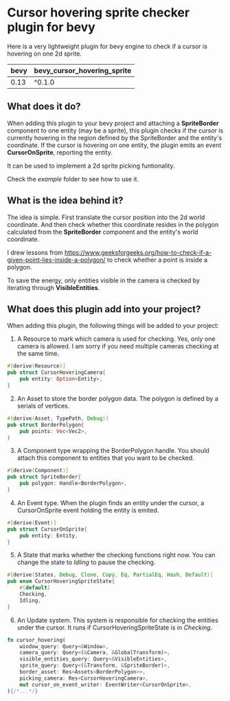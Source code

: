 # Cursor hovering sprite checker plugin for bevy 

Here is a very lightweight plugin for bevy engine to check if a cursor is hovering on one 2d sprite.

| bevy  | bevy_cursor_hovering_sprite |
|-------|---------------------|
| 0.13  | ^0.1.0                 |


## What does it do?

When adding this plugin to your bevy project and attaching a **SpriteBorder** component to one entity (may be a sprite), this plugin checks if the cursor is currently hovering in the region defined by the SpriteBorder and the entity's coordinate.
If the cursor is hovering on one entity, the plugin emits an event **CursorOnSprite**, reporting the entity.

It can be used to implement a 2d sprite picking funtionality.

Check the _example_ folder to see how to use it.

## What is the idea behind it?

The idea is simple.
First translate the cursor position into the 2d world coordinate.
And then check whether this coordinate resides in the polygon calculated from the **SpriteBorder** component and the entity's world coordinate.

I drew lessons from 
https://www.geeksforgeeks.org/how-to-check-if-a-given-point-lies-inside-a-polygon/
to check whether a point is inside a polygon.

To save the energy, only entities visible in the camera is checked by iterating through **VisibleEntities**.

## What does this plugin add into your project?

When adding this plugin, the following things will be added to your project:

1. A Resource to mark which camera is used for checking. Yes, only one camera is allowed. I am sorry if you need multiple cameras checking at the same time.

```rust
#[derive(Resource)]
pub struct CursorHoveringCamera{
    pub entity: Option<Entity>,
}
```

2. An Asset to store the border polygon data. The polygon is defined by a serials of vertices.

```rust
#[derive(Asset, TypePath, Debug)]
pub struct BorderPolygon{
    pub points: Vec<Vec2>,
}
```

3. A Component type wrapping the BorderPolygon handle. You should attach this component to entities that you want to be checked.

```rust
#[derive(Component)]
pub struct SpriteBorder{
    pub polygon: Handle<BorderPolygon>,
}
```

4. An Event type. When the plugin finds an entity under the cursor, a CursorOnSprite event holding the entity is emited.

```rust
#[derive(Event)]
pub struct CursorOnSprite{
    pub entity: Entity,
}
```

5. A State that marks whether the checking functions right now. You can change the state to _Idling_ to pause the checking.

```rust
#[derive(States, Debug, Clone, Copy, Eq, PartialEq, Hash, Default)]
pub enum CursorHoveringSpriteState{
    #[default]
    Checking,
    Idling,
}
```

6. An Update system. This system is responsible for checking the entities under the cursor. It runs if CursorHoveringSpriteState is in _Checking_.

```rust
fn cursor_hovering(
    window_query: Query<&Window>,
    camera_query: Query<(&Camera, &GlobalTransform)>,
    visible_entities_query: Query<&VisibleEntities>,
    sprite_query: Query<(&Transform, &SpriteBorder)>,
    border_asset: Res<Assets<BorderPolygon>>,
    picking_camera: Res<CursorHoveringCamera>, 
    mut cursor_on_event_writer: EventWriter<CursorOnSprite>,
){/*...*/}
```